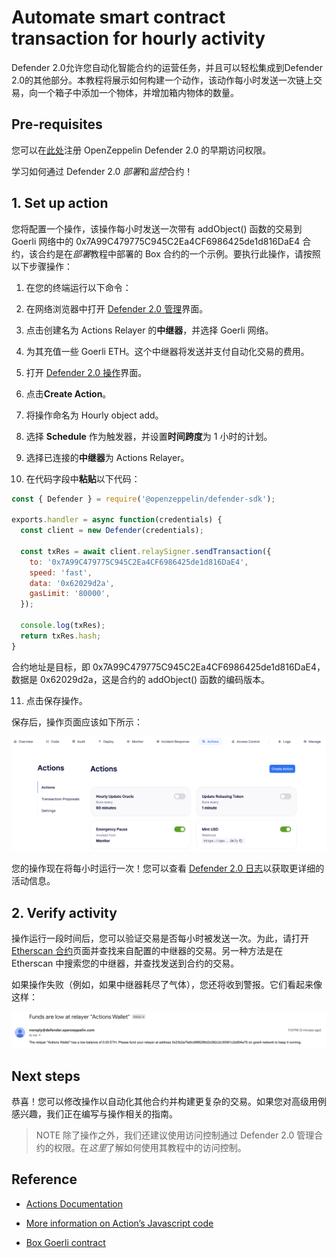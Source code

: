 # Automate smart contract transaction for hourly activity
Defender 2.0允许您自动化智能合约的运营任务，并且可以轻松集成到Defender 2.0的其他部分。本教程将展示如何构建一个动作，该动作每小时发送一次链上交易，向一个箱子中添加一个物体，并增加箱内物体的数量。

## Pre-requisites
您可以在[此处](https://www.openzeppelin.com/defender2-waitlist)注册 OpenZeppelin Defender 2.0 的早期访问权限。

学习如何通过 Defender 2.0 *部署*和*监控*合约！

## 1. Set up action
您将配置一个操作，该操作每小时发送一次带有 addObject() 函数的交易到 Goerli 网络中的 0x7A99C479775C945C2Ea4CF6986425de1d816DaE4 合约，该合约是在*部署*教程中部署的 Box 合约的一个示例。要执行此操作，请按照以下步骤操作：

1. 在您的终端运行以下命令：

2. 在网络浏览器中打开 [Defender 2.0 管理](https://defender.openzeppelin.com/v2/#/manage/relayers)界面。

3. 点击创建名为 Actions Relayer 的**中继器**，并选择 Goerli 网络。

4. 为其充值一些 Goerli ETH。这个中继器将发送并支付自动化交易的费用。

5. 打开 [Defender 2.0 操作](https://defender.openzeppelin.com/v2/#/actions)界面。

6. 点击**Create Action**。

7. 将操作命名为 Hourly object add。

8. 选择 **Schedule** 作为触发器，并设置**时间跨度**为 1 小时的计划。

9. 选择已连接的**中继器**为 Actions Relayer。

10. 在代码字段中**粘贴**以下代码：

```javascript
const { Defender } = require('@openzeppelin/defender-sdk');

exports.handler = async function(credentials) {
  const client = new Defender(credentials);

  const txRes = await client.relaySigner.sendTransaction({
    to: '0x7A99C479775C945C2Ea4CF6986425de1d816DaE4',
    speed: 'fast',
    data: '0x62029d2a',
    gasLimit: '80000',
  });

  console.log(txRes);
  return txRes.hash;
}
```

合约地址是目标，即 0x7A99C479775C945C2Ea4CF6986425de1d816DaE4，数据是 0x62029d2a，这是合约的 addObject() 函数的编码版本。

11. 点击保存操作。

保存后，操作页面应该如下所示：

![tutorial-actions-action](img/tutorial-actions-action.png)

您的操作现在将每小时运行一次！您可以查看 [Defender 2.0 日志](https://defender.openzeppelin.com/v2/#/logs)以获取更详细的活动信息。

## 2. Verify activity
操作运行一段时间后，您可以验证交易是否每小时被发送一次。为此，请打开 [Etherscan 合约](https://goerli.etherscan.io/address/0x7A99C479775C945C2Ea4CF6986425de1d816DaE4)页面并查找来自配置的中继器的交易。另一种方法是在 Etherscan 中搜索您的中继器，并查找发送到合约的交易。

如果操作失败（例如，如果中继器耗尽了气体），您还将收到警报。它们看起来像这样：

![tutorial-actions-alert](img/tutorial-actions-alert.png)

## Next steps
恭喜！您可以修改操作以自动化其他合约并构建更复杂的交易。如果您对高级用例感兴趣，我们正在编写与操作相关的指南。

> NOTE
除了操作之外，我们还建议使用访问控制通过 Defender 2.0 管理合约的权限。在*这里*了解如何使用其教程中的访问控制。

## Reference

* [Actions Documentation](https://docs.openzeppelin.com/defender/v2/module/actions)

* [More information on Action’s Javascript code](https://docs.openzeppelin.com/defender/v2/module/actions#defining-code)

* [Box Goerli contract](https://goerli.etherscan.io/address/0x7A99C479775C945C2Ea4CF6986425de1d816DaE4)